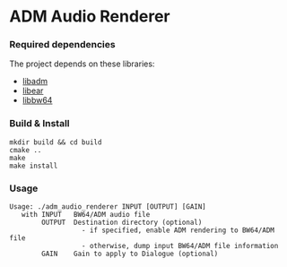 # ADM Audio Renderer

### Required dependencies

The project depends on these libraries:
- [libadm](https://github.com/IRT-Open-Source/libadm/)
- [libear](https://github.com/ebu/libear)
- [libbw64](https://github.com/IRT-Open-Source/libbw64)

### Build & Install
```
mkdir build && cd build
cmake ..
make
make install
```

### Usage
```
Usage: ./adm_audio_renderer INPUT [OUTPUT] [GAIN]
   with INPUT   BW64/ADM audio file
        OUTPUT  Destination directory (optional)
                  - if specified, enable ADM rendering to BW64/ADM file
                  - otherwise, dump input BW64/ADM file information
        GAIN    Gain to apply to Dialogue (optional)
```

